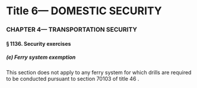 
# Title 6— DOMESTIC SECURITY
### CHAPTER 4— TRANSPORTATION SECURITY
#### § 1136. Security exercises
##### (e) Ferry system exemption

This section does not apply to any ferry system for which drills are required to be conducted pursuant to section 70103 of title 46 .
